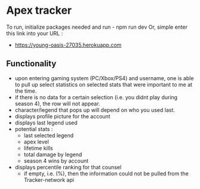 # Apex tracker
To run, initialize packages needed and run - npm run dev
Or, simple enter this link into your URL :
- https://young-oasis-27035.herokuapp.com


## Functionality
- upon entering gaming system (PC/Xbox/PS4) and username, one is able to pull up select statistics on selected stats that were important to me at the time. 
- if there is no data for a certain selection (i.e. you didnt play during season 4), the row will not appear. 
- character/legend that pops up will depend on who you used last.
- displays profile picture for the account
- displays last legend used
- potential stats :
    - last selected legend
    - apex level
    - lifetime kills
    - total damage by legend
    - season 4 wins by account
- displays percentile ranking for that counsel
    - if empty, i.e. (%), then the information could not be pulled from the Tracker-network api